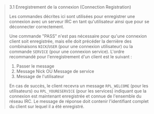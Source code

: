 > 3.1 Enregistrement de la connexion (Connection Registration)
>
> Les commandes décrites ici sont utilisées pour enregistrer une connexion avec
> un serveur IRC en tant qu'utilisateur ainsi que pour se déconnecter
> correctement.
>
> Une commande "PASS" n'est pas nécessaire pour qu'une connexion client soit
> enregistrée, mais elle doit précéder la dernière des combinaisons
> `NICK`/`USER` (pour une connexion utilisateur) ou la commande `SERVICE` (pour
> une connexion service). L'ordre recommandé pour l'enregistrement d'un client
> est le suivant :
>
> 1. Passer le message
> 2. Message Nick OU Message de service
> 3. Message de l'utilisateur
>
> En cas de succès, le client recevra un message `RPL_WELCOME` (pour les
> utilisateurs) ou `RPL_YOURESERVICE` (pour les services) indiquant que la
> connexion est maintenant enregistrée et connue de l'ensemble du réseau IRC. Le
> message de réponse doit contenir l'identifiant complet du client sur lequel il
> a été enregistré.
